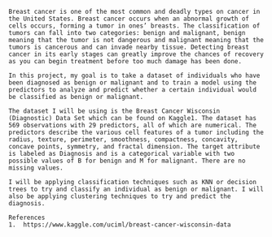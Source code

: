 	Breast cancer is one of the most common and deadly types on cancer in the United States. Breast cancer occurs when an abnormal growth of cells occurs, forming a tumor in ones’ breasts. The classification of tumors can fall into two categories: benign and malignant, benign meaning that the tumor is not dangerous and malignant meaning that the tumors is cancerous and can invade nearby tissue. Detecting breast cancer in its early stages can greatly improve the chances of recovery as you can begin treatment before too much damage has been done.
	
	In this project, my goal is to take a dataset of individuals who have been diagnosed as benign or malignant and to train a model using the predictors to analyze and predict whether a certain individual would be classified as benign or malignant.
	
	The dataset I will be using is the Breast Cancer Wisconsin (Diagnostic) Data Set which can be found on Kaggle1. The dataset has 569 observations with 29 predictors, all of which are numerical. The predictors describe the various cell features of a tumor including the radius, texture, perimeter, smoothness, compactness, concavity, concave points, symmetry, and fractal dimension. The target attribute is labeled as Diagnosis and is a categorical variable with two possible values of B for benign and M for malignant. There are no missing values.

	I will be applying classification techniques such as KNN or decision trees to try and classify an individual as benign or malignant. I will also be applying clustering techniques to try and predict the diagnosis.

	References
	1.	https://www.kaggle.com/uciml/breast-cancer-wisconsin-data
 


 
